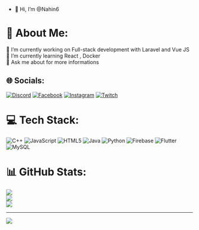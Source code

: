 - 👋 Hi, I’m @Nahin6
# 💫 About Me:
🔭 I’m currently working on Full-stack development with Laravel and Vue JS<br>🌱 I’m currently learning  React , Docker  <br>💬 Ask me about for more informations<br>


## 🌐 Socials:
[![Discord](https://img.shields.io/badge/Discord-%237289DA.svg?logo=discord&logoColor=white)](https://discord.gg/acidxnahin) [![Facebook](https://img.shields.io/badge/Facebook-%231877F2.svg?logo=Facebook&logoColor=white)](https://facebook.com/NaHiN66) [![Instagram](https://img.shields.io/badge/Instagram-%23E4405F.svg?logo=Instagram&logoColor=white)](https://instagram.com/nahinn6) [![Twitch](https://img.shields.io/badge/Twitch-%239146FF.svg?logo=Twitch&logoColor=white)](https://twitch.tv/nahin6) 

# 💻 Tech Stack:
![C++](https://img.shields.io/badge/c++-%2300599C.svg?style=for-the-badge&logo=c%2B%2B&logoColor=white) ![JavaScript](https://img.shields.io/badge/javascript-%23323330.svg?style=for-the-badge&logo=javascript&logoColor=%23F7DF1E) ![HTML5](https://img.shields.io/badge/html5-%23E34F26.svg?style=for-the-badge&logo=html5&logoColor=white) ![Java](https://img.shields.io/badge/java-%23ED8B00.svg?style=for-the-badge&logo=openjdk&logoColor=white) ![Python](https://img.shields.io/badge/python-3670A0?style=for-the-badge&logo=python&logoColor=ffdd54) ![Firebase](https://img.shields.io/badge/firebase-%23039BE5.svg?style=for-the-badge&logo=firebase) ![Flutter](https://img.shields.io/badge/Flutter-%2302569B.svg?style=for-the-badge&logo=Flutter&logoColor=white) ![MySQL](https://img.shields.io/badge/mysql-4479A1.svg?style=for-the-badge&logo=mysql&logoColor=white)
# 📊 GitHub Stats:
![](https://github-readme-stats.vercel.app/api?username=Nahin6&theme=shadow_green&hide_border=false&include_all_commits=true&count_private=true)<br/>
![](https://github-readme-streak-stats.herokuapp.com/?user=Nahin6&theme=shadow_green&hide_border=false)<br/>
![](https://github-readme-stats.vercel.app/api/top-langs/?username=Nahin6&theme=shadow_green&hide_border=false&include_all_commits=true&count_private=true&layout=compact)

---
[![](https://visitcount.itsvg.in/api?id=Nahin6&icon=0&color=0)](https://visitcount.itsvg.in)

<!-- Proudly created with GPRM ( https://gprm.itsvg.in ) -->
